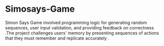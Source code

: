# Simosays-Game
Simon Says Game involved programming logic for generating random sequences, user input validation,  and providing feedback on correctness .The project challenges users' memory by presenting sequences of actions that they must remember and  replicate accurately .
